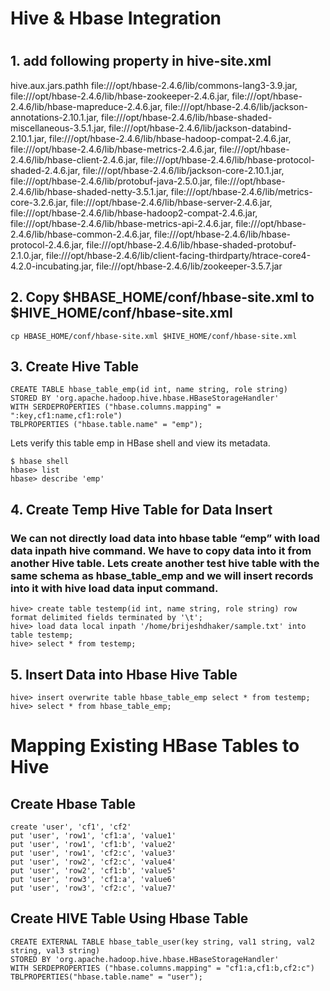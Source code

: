#
# Hive & Hbase Integration
#

## 1. add following property in hive-site.xml

<property>
<name>hive.aux.jars.pathh</name>
<value>
	file:///opt/hbase-2.4.6/lib/commons-lang3-3.9.jar,
	file:///opt/hbase-2.4.6/lib/hbase-zookeeper-2.4.6.jar,
	file:///opt/hbase-2.4.6/lib/hbase-mapreduce-2.4.6.jar,
	file:///opt/hbase-2.4.6/lib/jackson-annotations-2.10.1.jar,
	file:///opt/hbase-2.4.6/lib/hbase-shaded-miscellaneous-3.5.1.jar,
	file:///opt/hbase-2.4.6/lib/jackson-databind-2.10.1.jar,
	file:///opt/hbase-2.4.6/lib/hbase-hadoop-compat-2.4.6.jar,
	file:///opt/hbase-2.4.6/lib/hbase-metrics-2.4.6.jar,
	file:///opt/hbase-2.4.6/lib/hbase-client-2.4.6.jar,
	file:///opt/hbase-2.4.6/lib/hbase-protocol-shaded-2.4.6.jar,
	file:///opt/hbase-2.4.6/lib/jackson-core-2.10.1.jar,
	file:///opt/hbase-2.4.6/lib/protobuf-java-2.5.0.jar,
	file:///opt/hbase-2.4.6/lib/hbase-shaded-netty-3.5.1.jar,
	file:///opt/hbase-2.4.6/lib/metrics-core-3.2.6.jar,
	file:///opt/hbase-2.4.6/lib/hbase-server-2.4.6.jar,
	file:///opt/hbase-2.4.6/lib/hbase-hadoop2-compat-2.4.6.jar,
	file:///opt/hbase-2.4.6/lib/hbase-metrics-api-2.4.6.jar,
	file:///opt/hbase-2.4.6/lib/hbase-common-2.4.6.jar,
	file:///opt/hbase-2.4.6/lib/hbase-protocol-2.4.6.jar,
	file:///opt/hbase-2.4.6/lib/hbase-shaded-protobuf-2.1.0.jar,
	file:///opt/hbase-2.4.6/lib/client-facing-thirdparty/htrace-core4-4.2.0-incubating.jar,
	file:///opt/hbase-2.4.6/lib/zookeeper-3.5.7.jar
</value>
</property>

## 2. Copy $HBASE_HOME/conf/hbase-site.xml to $HIVE_HOME/conf/hbase-site.xml

    cp HBASE_HOME/conf/hbase-site.xml $HIVE_HOME/conf/hbase-site.xml

## 3. Create Hive Table

    CREATE TABLE hbase_table_emp(id int, name string, role string) 
    STORED BY 'org.apache.hadoop.hive.hbase.HBaseStorageHandler'
    WITH SERDEPROPERTIES ("hbase.columns.mapping" = ":key,cf1:name,cf1:role")
    TBLPROPERTIES ("hbase.table.name" = "emp");

Lets verify this table emp in HBase shell and view its metadata.

    $ hbase shell
    hbase> list
    hbase> describe 'emp'



## 4. Create Temp Hive Table for Data Insert

### We can not directly load data into hbase table “emp” with load data inpath hive command. We have to copy data into it from another Hive table. Lets create another test hive table with the same schema as hbase_table_emp and we will insert records into it with hive load data input command.


    hive> create table testemp(id int, name string, role string) row format delimited fields terminated by '\t';
    hive> load data local inpath '/home/brijeshdhaker/sample.txt' into table testemp;
    hive> select * from testemp;

## 5. Insert Data into Hbase Hive Table

    hive> insert overwrite table hbase_table_emp select * from testemp;
    hive> select * from hbase_table_emp;

# Mapping Existing HBase Tables to Hive

## Create Hbase Table

    create 'user', 'cf1', 'cf2'
    put 'user', 'row1', 'cf1:a', 'value1'
    put 'user', 'row1', 'cf1:b', 'value2'
    put 'user', 'row1', 'cf2:c', 'value3'
    put 'user', 'row2', 'cf2:c', 'value4'
    put 'user', 'row2', 'cf1:b', 'value5'
    put 'user', 'row3', 'cf1:a', 'value6'
    put 'user', 'row3', 'cf2:c', 'value7'

## Create HIVE Table Using Hbase Table

    CREATE EXTERNAL TABLE hbase_table_user(key string, val1 string, val2 string, val3 string)
    STORED BY 'org.apache.hadoop.hive.hbase.HBaseStorageHandler'
    WITH SERDEPROPERTIES ("hbase.columns.mapping" = "cf1:a,cf1:b,cf2:c")
    TBLPROPERTIES("hbase.table.name" = "user");



